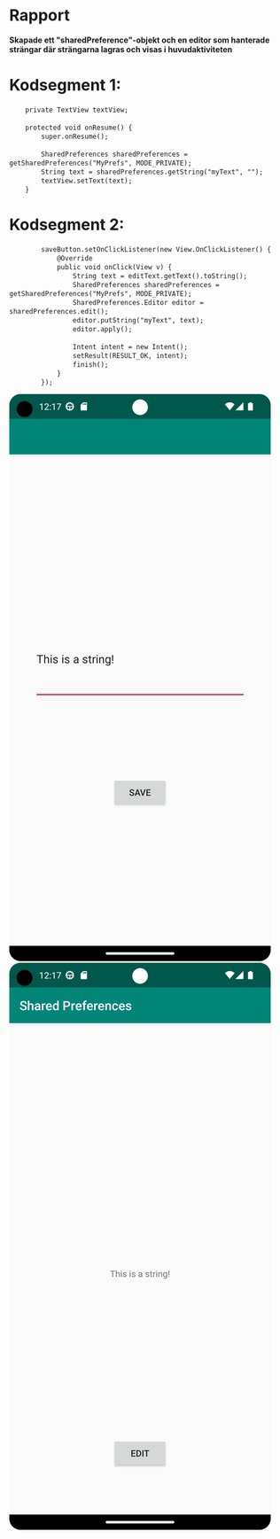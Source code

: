 
# Rapport

**Skapade ett "sharedPreference"-objekt och en editor som hanterade strängar där strängarna lagras och visas i huvudaktiviteten**


# Kodsegment 1:
```
    private TextView textView;

    protected void onResume() {
        super.onResume();

        SharedPreferences sharedPreferences = getSharedPreferences("MyPrefs", MODE_PRIVATE);
        String text = sharedPreferences.getString("myText", "");
        textView.setText(text);
    }
```
# Kodsegment 2:
```
        saveButton.setOnClickListener(new View.OnClickListener() {
            @Override
            public void onClick(View v) {
                String text = editText.getText().toString();
                SharedPreferences sharedPreferences = getSharedPreferences("MyPrefs", MODE_PRIVATE);
                SharedPreferences.Editor editor = sharedPreferences.edit();
                editor.putString("myText", text);
                editor.apply();

                Intent intent = new Intent();
                setResult(RESULT_OK, intent);
                finish();
            }
        });
```
![](Screenshot_updatingtext.png)
![](Screenshot_updatedtext.png)